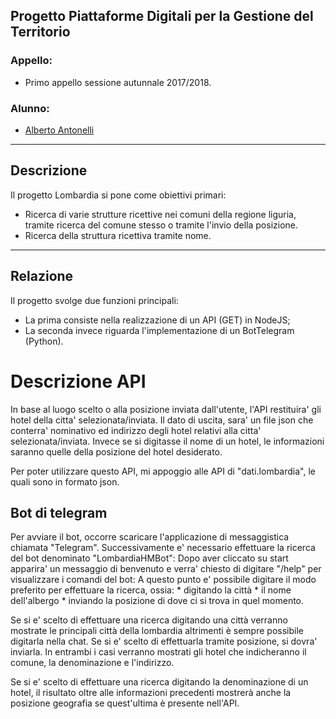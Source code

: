 ## Progetto Piattaforme Digitali per la Gestione del Territorio ##

### Appello: ###
* Primo appello sessione autunnale 2017/2018.

### Alunno: ###
* [Alberto Antonelli](https://github.com/antonell11)

-----------------------------------------------------

## Descrizione ##
 
Il progetto Lombardia si pone come obiettivi primari:
* Ricerca di varie strutture ricettive nei comuni della regione liguria, tramite ricerca del comune stesso o tramite l'invio della posizione.
* Ricerca della struttura ricettiva tramite nome.

-----------------------------------------------------

## Relazione ##

Il progetto svolge due funzioni principali:
* La prima consiste nella realizzazione di un API (GET) in NodeJS;
* La seconda invece riguarda l'implementazione di un BotTelegram (Python).

<h1>Descrizione API </h1>
In base al luogo scelto o alla posizione inviata dall'utente, l'API restituira' gli hotel della citta' selezionata/inviata.
Il dato di uscita, sara' un file json che conterra' nominativo ed indirizzo degli hotel relativi alla citta' selezionata/inviata.
Invece se si digitasse il nome di un hotel, le informazioni saranno quelle della posizione del hotel desiderato.

Per poter utilizzare questo API, mi appoggio alle API di "dati.lombardia", le quali sono in formato json.

<h2>Bot di telegram </h2>
Per avviare il bot, occorre scaricare l'applicazione di messaggistica chiamata "Telegram". Successivamente e' necessario effettuare la ricerca del bot denominato "LombardiaHMBot":
Dopo aver cliccato su start apparira' un messaggio di benvenuto e verra' chiesto di digitare "/help" per visualizzare i comandi del bot:
A questo punto e' possibile digitare il modo preferito per effettuare la ricerca, ossia:
* digitando la città
* il nome dell'albergo
* inviando la posizione di dove ci si trova in quel momento.

Se si e' scelto di effettuare una ricerca digitando una città verranno mostrate le principali città  della lombardia altrimenti è sempre possibile digitarla nella chat. Se si e' scelto di effettuarla tramite posizione, si dovra' inviarla.
In entrambi i casi verranno mostrati gli hotel che indicheranno il comune, la denominazione e l'indirizzo. 

Se si e' scelto di effettuare una ricerca digitando la denominazione di un hotel, il risultato oltre alle informazioni precedenti mostrerà anche la posizione geografia se quest'ultima è presente nell'API.




